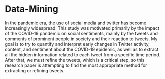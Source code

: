 # Data-Mining
In the pandemic era, the use of social media and twitter has become increasingly widespread. This study was motivated primarily by the impact of the COVID-19 pandemic on social sentiments, mainly by the tweets and comments of prominent people in society and their reaction to tweets.
My goal is to try to quantify and interpret early changes in Twitter activity, content, and sentiment about the COVID-19 epidemic, as well as to extract all the hidden information related to each tweet from a specific time period. After that, we must refine the tweets, which is a critical step, so this research paper is attempting to find the most appropriate method for extracting or refining tweets.
